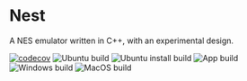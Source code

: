 # Nest

A NES emulator written in C++, with an experimental design.

[![codecov](https://codecov.io/gh/mscofield0/Nest/branch/develop/graph/badge.svg?token=FPG5P3PSZW)](https://codecov.io/gh/mscofield0/Nest)
![Ubuntu build](https://github.com/mscofield0/Nest/actions/workflows/ubuntu.yml/badge.svg)
![Ubuntu install build](https://github.com/mscofield0/Nest/actions/workflows/install.yml/badge.svg)
![App build](https://github.com/mscofield0/Nest/actions/workflows/standalone.yml/badge.svg)
![Windows build](https://github.com/mscofield0/Nest/actions/workflows/windows.yml/badge.svg)
![MacOS build](https://github.com/mscofield0/Nest/actions/workflows/macos.yml/badge.svg)